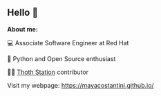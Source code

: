 ## Hello 👋

**About me:** 

💻 Associate Software Engineer at Red Hat

🐍 Python and Open Source enthusiast

👩‍💻 [Thoth Station](https://github.com/thoth-station) contributor

Visit my webpage: https://mayacostantini.github.io/
<!--
**mayaCostantini/mayaCostantini** is a ✨ _special_ ✨ repository because its `README.md` (this file) appears on your GitHub profile.

Here are some ideas to get you started:

- 🔭 I’m currently working on ...
- 🌱 I’m currently learning ...
- 👯 I’m looking to collaborate on ...
- 🤔 I’m looking for help with ...
- 💬 Ask me about ...
- 📫 How to reach me: ...
- 😄 Pronouns: ...
- ⚡ Fun fact: ...
-->
